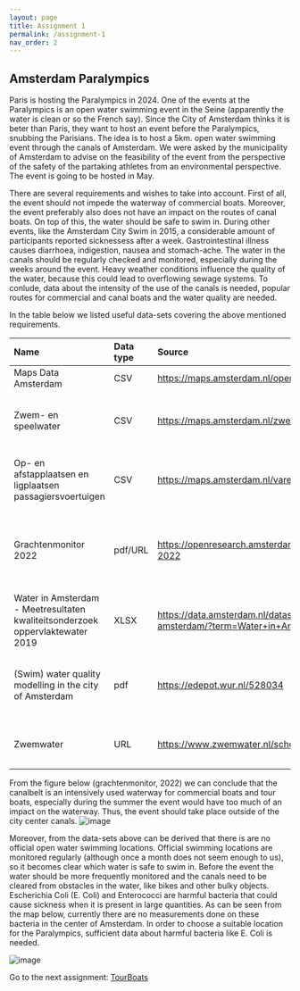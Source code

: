 ```yaml
---
layout: page
title: Assignment 1
permalink: /assignment-1
nav_order: 2
---
```


## Amsterdam Paralympics
Paris is hosting the Paralympics in 2024. One of the events at the Paralympics is an open water
swimming event in the Seine (apparently the water is clean or so the French say). Since the City
of Amsterdam thinks it is beter than Paris, they want to host an event before the Paralympics,
snubbing the Parisians. The idea is to host a 5km. open water swimming event through the
canals of Amsterdam. We were asked by the municipality of Amsterdam to advise on the
feasibility of the event from the perspective of the safety of the partaking athletes from an
environmental perspective. The event is going to be hosted in May.

There are several requirements and wishes to take into account. First of all, the event should not impede the waterway of commercial boats. Moreover, the event preferably also does not have an impact on the routes of canal boats. On top of this, the water should be safe to swim in. During other events, like the Amsterdam City Swim in 2015, a considerable amount of participants reported sicknessess after a week. Gastrointestinal illness causes diarrhoea, 
indigestion, nausea and stomach-ache. The water in the canals should be regularly checked and monitored, especially during the weeks around the event. Heavy weather conditions influence the quality of the water, because this could lead to overflowing sewage systems. To conlude, data about the intensity of the use of the canals is needed, popular routes for commercial and canal boats and the water quality are needed. 

In the table below we listed useful data-sets covering the above mentioned requirements. 

| Name                                   | Data type  | Source | Comments             |
|:-------------------------------------------------|:---------------|:----------------|:-------------------------------|
| Maps Data Amsterdam| CSV | https://maps.amsterdam.nl/open_geodata/ |Website with maps needed |
| Zwem- en speelwater | CSV | https://maps.amsterdam.nl/zwemwater/ | Map that shows how canals are not an official swim location |
| Op- en afstapplaatsen en ligplaatsen passagiersvoertuigen | CSV | https://maps.amsterdam.nl/varen/ | Map that shows that the canalbelt is intensively used by boats|
| Grachtenmonitor 2022 | pdf/URL | https://openresearch.amsterdam/nl/page/92981/grachtenmonitor-2022 | Document that contains information about how intensely a waterway is used |
| Water in Amsterdam - Meetresultaten kwaliteitsonderzoek oppervlaktewater 2019 | XLSX | https://data.amsterdam.nl/datasets/lAqjIsj-_a7psg/water-in-amsterdam/?term=Water+in+Amsterdam | Data sheet with data about water quality |
| (Swim) water quality modelling in the city of Amsterdam | pdf | https://edepot.wur.nl/528034 | Thesis about water quality in Amsterdam, e.g.information about what influences it |
| Zwemwater | URL | https://www.zwemwater.nl/schoon_water_kwaliteit | Data about swim water quality, measurements |

From the figure below (grachtenmonitor, 2022) we can conclude that the canalbelt is an intensively used waterway for commercial boats and tour boats, especially during the summer the event would have too much of an impact on the waterway. Thus, the event should take place outside of the city center canals. ![image](https://github.com/iepebouw/data1/assets/144791642/aaf274e0-351c-40aa-8ca7-338b1d4b4446)


Moreover, from the data-sets above can be derived that there is are no official open water swimming locations. Official swimming locations are monitored regularly (although once a month does not seem enough to us), so it becomes clear which water is safe to swim in. Before the event the water should be more frequently monitored and the canals need to be cleared from obstacles in the water, like bikes and other bulky objects. Escherichia Coli (E. Coli) and Enterococci are harmful bacteria that could cause sickness when it is present in large quantities. As can be seen from the map below, currently there are no measurements done on these bacteria in the center of Amsterdam. In order to choose a suitable location for the Paralympics, sufficient data about harmful bacteria like E. Coli is needed.

![image](https://github.com/iepebouw/data1/assets/144791642/0b80ea40-5a17-4aa9-9b05-0350db63be6b)
















Go to the next assignment: [TourBoats]({{site.baseurl}}/assignment-2)
